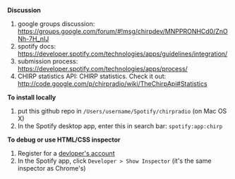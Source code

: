 **Discussion**

1. google groups discussion: https://groups.google.com/forum/#!msg/chirpdev/MNPPRONHCd0/ZnONh-7H_nIJ
1. spotify docs: https://developer.spotify.com/technologies/apps/guidelines/integration/
1. submission process: https://developer.spotify.com/technologies/apps/process/
1. CHIRP statistics API:  CHIRP statistics. Check it out: http://code.google.com/p/chirpradio/wiki/TheChirpApi#Statistics

**To install locally**

1. put this github repo in `/Users/username/Spotify/chirpradio` (on Mac OS X)
1. In the Spotify desktop app, enter this in search bar: `spotify:app:chirp`

**To debug or use HTML/CSS inspector**

1. Register for a [devloper's account](https://developer.spotify.com/technologies/apps/#developer-account)
1. In the Spotify app, click `Developer > Show Inspector` (it's the same inspector as Chrome's)
